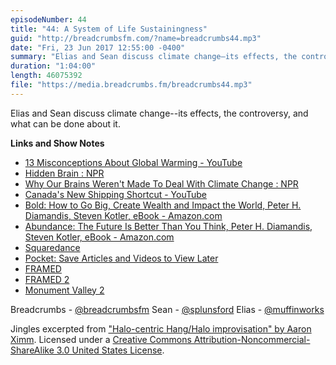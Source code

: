 ```yaml
---
episodeNumber: 44
title: "44: A System of Life Sustainingness"
guid: "http://breadcrumbsfm.com/?name=breadcrumbs44.mp3"
date: "Fri, 23 Jun 2017 12:55:00 -0400"
summary: "Elias and Sean discuss climate change—its effects, the controversy, and what can be done about it."
duration: "1:04:00"
length: 46075392
file: "https://media.breadcrumbs.fm/breadcrumbs44.mp3"
---
```

Elias and Sean discuss climate change--its effects, the controversy, and what can be done about it.

**Links and Show Notes** 
- [13 Misconceptions About Global Warming - YouTube](https://www.youtube.com/watch?v=OWXoRSIxyIU&feature=share)
- [Hidden Brain : NPR](http://npr.org/series/423302056/hidden-brain)
- [ Why Our Brains Weren't Made To Deal With Climate Change : NPR](http://www.npr.org/2016/04/18/474685770/why-our-brains-werent-made-to-deal-with-climate-change)
- [Canada's New Shipping Shortcut - YouTube](https://www.youtube.com/watch?v=ZcDwtO4RWmo&feature=share)
- [Bold: How to Go Big, Create Wealth and Impact the World, Peter H. Diamandis, Steven Kotler, eBook - Amazon.com](http://www.amazon.com/dp/B00LD1RZGM/?tag=breadcrumbsfm-20)
- [Abundance: The Future Is Better Than You Think, Peter H. Diamandis, Steven Kotler, eBook - Amazon.com](http://www.amazon.com/dp/B005FLOGMM/?tag=breadcrumbsfm-20)
- [ Squaredance](https://itunes.apple.com/us/app/squaredance/id1110375723?mt=8&uo=4)
- [ Pocket: Save Articles and Videos to View Later](https://itunes.apple.com/us/app/pocket-save-articles-and-videos-to-view-later/id309601447?mt=8&uo=4)
- [FRAMED](https://itunes.apple.com/us/app/framed/id886565180?mt=8&uo=4)
- [ FRAMED 2](https://itunes.apple.com/us/app/framed-2/id1163105252?mt=8&uo=4)
- [ Monument Valley 2](https://itunes.apple.com/us/app/monument-valley-2/id1187265767?mt=8&uo=4)

Breadcrumbs - [@breadcrumbsfm](https://twitter.com/breadcrumbsfm) Sean - [@splunsford](https://twitter.com/splunsford) Elias - [@muffinworks](https://twitter.com/muffinworks)

Jingles excerpted from [ "Halo-centric Hang/Halo improvisation" by Aaron Ximm](http://freemusicarchive.org/music/aaron_ximm/handpans_and_the_hang/). Licensed under a [Creative Commons Attribution-Noncommercial-ShareAlike 3.0 United States License](http://creativecommons.org/licenses/by-nc-sa/3.0/us/).